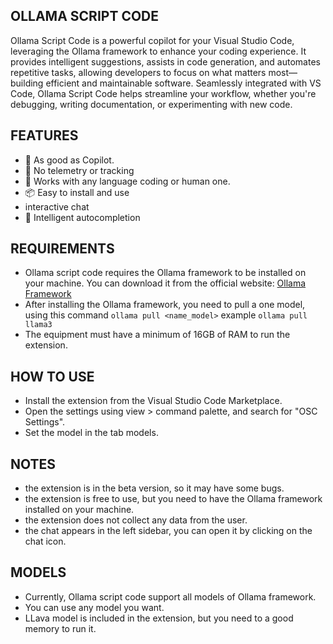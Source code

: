 ## OLLAMA SCRIPT CODE

Ollama Script Code is a powerful copilot for your Visual Studio Code, leveraging the Ollama framework to enhance your coding experience.
It provides intelligent suggestions, assists in code generation, and automates repetitive tasks, allowing developers
to focus on what matters most—building efficient and maintainable software. Seamlessly integrated with VS Code,
Ollama Script Code helps streamline your workflow, whether you're debugging, writing documentation, or experimenting with new code.

## FEATURES

- 🚀 As good as Copilot.
- 🔐 No telemetry or tracking
- 🔬 Works with any language coding or human one.
- 📦 Easy to install and use
- interactive chat
- 🧠 Intelligent autocompletion

## REQUIREMENTS

- Ollama script code requires the Ollama framework to be installed on your machine. You can download it from the official website: [Ollama Framework](https://ollama.com)
- After installing the Ollama framework, you need to pull a one model, using this command `ollama pull <name_model>` example `ollama pull llama3`
- The equipment must have a minimum of 16GB of RAM to run the extension.

## HOW TO USE

- Install the extension from the Visual Studio Code Marketplace.
- Open the settings using view > command palette, and search for "OSC Settings".
- Set the model in the tab models.

## NOTES

- the extension is in the beta version, so it may have some bugs.
- the extension is free to use, but you need to have the Ollama framework installed on your machine.
- the extension does not collect any data from the user.
- the chat appears in the left sidebar, you can open it by clicking on the chat icon.

## MODELS

- Currently, Ollama script code support all models of Ollama framework.
- You can use any model you want.
- LLava model is included in the extension, but you need to a good memory to run it.
